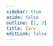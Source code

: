 ```yaml
---
sidebar: true
aside: false
outline: [1, 2]
title: Zarv
editLink: false
---
```


<script setup lang="ts">
import { useTheme } from 'vitepress-openapi/client'
import spec from "../../public/openapi/collector-api.json" with { type: "json" };

useTheme({
  operation: {
    // Set the number of columns to use in the OAOperation component.
    cols: 1,
  }
})
</script>

<OASpec :spec="spec" />
